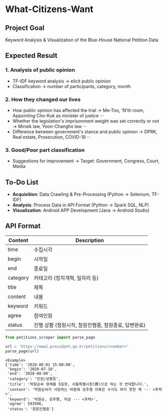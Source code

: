 # What-Citizens-Want
## Project Goal
Keyword Analysis & Visualization of the Blue-House National Petition Data

## Expected Result
### 1. Analysis of public opinion
- TF-IDF keyword analysis → elicit public opinion
- Classification → number of participants, category, month
### 2. How they changed our lives
- How public opinion has affected the trial → Me-Too, 'N'th room, Appointing Cho-Kuk as minister of justice ···
- Whether the legislation's imprisonment weight was set correctly or not → Minsik law, Yoon-Changho law ···
- Difference between government's stance and public opinion → DPRK, Real estate, Prosecution, COVID-19 ···
### 3. Good/Poor part classification
- Suggestions for improvement → Target: Government, Congress, Court, Media

## To-Do List
- **Acquisition**: Data Crawling & Pre-Processing (Python → Selenium, TF-IDF)
- **Analysis**: Process Data in API Format (Python → Spark SQL, NLP)
- **Visualization**: Android APP Development (Java → Android Studio)

## API Format
| Content | Description |
| --- | --- |
| time | 수집시각 |
| begin | 시작일 |
| end | 종료일 |
| category | 카테고리 (정치개혁, 일자리 등) |
| title | 제목 |
| content | 내용 |
| keyword | 키워드 |
| agree | 참여인원 |
| status | 진행 상황 (청원시작, 청원진행중, 청원종료, 답변완료) |
```python
from petitions_scraper import parse_page

url = 'https://www1.president.go.kr/petitions/<number>'
parse_page(url)
```

```
<Example>
{'time': '2020-08-01 15:00:00',
 'begin': '2020-07-10',
 'end': '2020-08-09',
 'category': '인권/성평등',
 'title': '박원순씨 장례를 5일장, 서울특별시장(葬)으로 하는 것 반대합니다.',
 'content': '박원순씨가 사망하는 바람에 성추행 의혹은 수사도 하지 못한 채 ··· <후략>',
 'keyword': '박원순, 성추행, 자살 ··· <후략>',
 'agree': 593596,
 'status': '청원진행중'}
 ```
